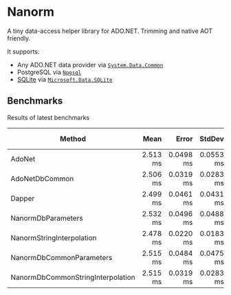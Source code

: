 # Nanorm

A tiny data-access helper library for ADO.NET. Trimming and native AOT friendly.

It supports:

- Any ADO.NET data provider via [`System.Data.Common`](https://learn.microsoft.com/dotnet/api/system.data.common)
- PostgreSQL via [`Npgsql`](https://www.npgsql.org/)
- [SQLite](https://www.sqlite.org/) via [`Microsoft.Data.SQLite`](https://learn.microsoft.com/dotnet/standard/data/sqlite/)

## Benchmarks

Results of latest benchmarks 

|                            Method |     Mean |     Error |    StdDev | Ratio | RatioSD | Allocated | Alloc Ratio |
|---------------------------------- |---------:|----------:|----------:|------:|--------:|----------:|------------:|
|                            AdoNet | 2.513 ms | 0.0498 ms | 0.0553 ms |  1.00 |    0.00 |   3.23 KB |        1.00 |
|                    AdoNetDbCommon | 2.506 ms | 0.0319 ms | 0.0283 ms |  0.99 |    0.03 |   3.52 KB |        1.09 |
|                            Dapper | 2.499 ms | 0.0461 ms | 0.0431 ms |  0.99 |    0.03 |   3.35 KB |        1.04 |
|                NanormDbParameters | 2.532 ms | 0.0496 ms | 0.0488 ms |  1.01 |    0.02 |   3.39 KB |        1.05 |
|         NanormStringInterpolation | 2.478 ms | 0.0220 ms | 0.0183 ms |  0.98 |    0.02 |   3.41 KB |        1.06 |
|          NanormDbCommonParameters | 2.515 ms | 0.0484 ms | 0.0475 ms |  1.00 |    0.02 |   3.57 KB |        1.11 |
| NanormDbCommonStringInterpolation | 2.515 ms | 0.0319 ms | 0.0283 ms |  1.00 |    0.02 |   3.84 KB |        1.19 |

